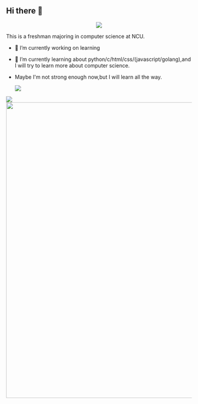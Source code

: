 ## Hi there 👋
<p align="center">
<img src="https://readme-typing-svg.demolab.com?font=Orbitron&size=25&pause=1000&center=true&vCenter=true&random=false&width=600&lines=Welcome+to+my+GitHub+profile+page!" />
</p>

This is a freshman majoring in computer science at NCU.
- 🔭 I’m currently working on learning 
- 🌱 I’m currently learning about python/c/html/css/(javascript/golang),and I will try to learn more about computer science.
- Maybe I'm not strong enough now,but I will learn all the way.

  <picture>
  <source
    srcset="https://github-readme-stats.vercel.app/api?username=FoolishPumpkin"
    media="(prefers-color-scheme: dark)"
  />
  <img src="https://github-readme-stats.vercel.app/api?username=Gzzzxx&show_icons=true&hide_border=true&line_height=24" />
</picture>
<picture>
  <source
    srcset="https://github-readme-stats.vercel.app/api/top-langs/?username=FoolishPumpkin"
    media="(prefers-color-scheme: dark)"
  />
  <img src="https://github-readme-stats.vercel.app/api/top-langs/?username=FoolishPumpkin" />
</picture>
<img width="800" src="https://github-readme-activity-graph.vercel.app/graph?username=FoolishPumpkin" />


